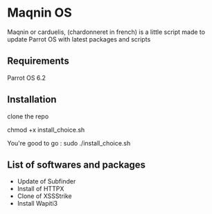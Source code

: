# Maqnin OS

Maqnin or carduelis, (chardonneret in french) is a little script made to update Parrot OS with latest packages and scripts

## Requirements

Parrot OS 6.2

## Installation

clone the repo

chmod +x install_choice.sh

You're good to go : sudo ./install_choice.sh

## List of softwares and packages

- Update of Subfinder
- Install of HTTPX
- Clone of XSSStrike
- Install Wapiti3
